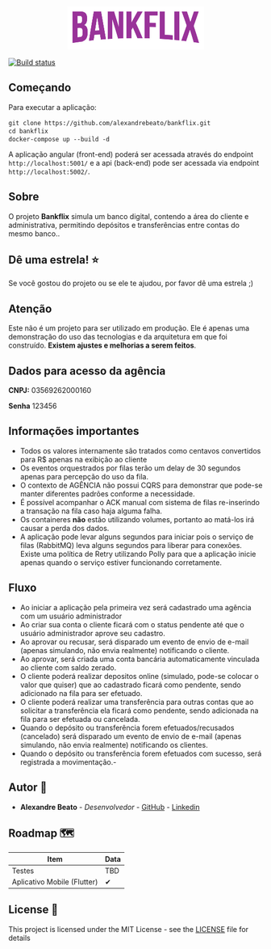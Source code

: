 <p align="center">
  <img alt="trivelum logo" src="logo.png" /> 
</p>

[![Build status](https://dev.azure.com/alexandrebeato-com/Bankflix/_apis/build/status/Bankflix-CI)](https://dev.azure.com/alexandrebeato-com/Bankflix/_build/latest?definitionId=9)

## Começando
Para executar a aplicação:

```
git clone https://github.com/alexandrebeato/bankflix.git
cd bankflix
docker-compose up --build -d
```

A aplicação angular (front-end) poderá ser acessada através do endpoint `http://localhost:5001/` e a api (back-end) pode ser acessada via endpoint `http://localhost:5002/`.

## Sobre
O projeto **Bankflix** simula um banco digital, contendo a área do cliente e administrativa, permitindo depósitos e transferências entre contas do mesmo banco..

## Dê uma estrela! :star:
Se você gostou do projeto ou se ele te ajudou, por favor dê uma estrela ;)

## Atenção
Este não é um projeto para ser utilizado em produção. Ele é apenas uma demonstração do uso das tecnologias e da arquitetura em que foi construído. **Existem ajustes e melhorias a serem feitos**.

## Dados para acesso da agência

**CNPJ:** 03569262000160

**Senha** 123456

## Informações importantes
- Todos os valores internamente são tratados como centavos convertidos para R$ apenas na exibição ao cliente
- Os eventos orquestrados por filas terão um delay de 30 segundos apenas para percepção do uso da fila.
- O contexto de AGÊNCIA não possui CQRS para demonstrar que pode-se manter diferentes padrões conforme a necessidade.
- É possível acompanhar o ACK manual com sistema de filas re-inserindo a transação na fila caso haja alguma falha.
- Os containeres **não** estão utilizando volumes, portanto ao matá-los irá causar a perda dos dados.
- A aplicação pode levar alguns segundos para iniciar pois o serviço de filas (RabbitMQ) leva alguns segundos para liberar para conexões. Existe uma política de Retry utilizando Polly para que a aplicação inicie apenas quando o serviço estiver funcionando corretamente.

## Fluxo
- Ao iniciar a aplicação pela primeira vez será cadastrado uma agência com um usuário administrador
- Ao criar sua conta o cliente ficará com o status pendente até que o usuário administrador aprove seu cadastro.
- Ao aprovar ou recusar, será disparado um evento de envio de e-mail (apenas simulando, não envia realmente) notificando o cliente.
- Ao aprovar, será criada uma conta bancária automaticamente vinculada ao cliente com saldo zerado.
- O cliente poderá realizar depositos online (simulado, pode-se colocar o valor que quiser) que ao cadastrado ficará como pendente, sendo adicionado na fila para ser efetuado.
- O cliente poderá realizar uma transferência para outras contas que ao solicitar a transferência ela ficará como pendente, sendo adicionada na fila para ser efetuada ou cancelada.
- Quando o depósito ou transferência forem efetuados/recusados (cancelado) será disparado um evento de envio de e-mail (apenas simulando, não envia realmente) notificando os clientes.
- Quando o depósito ou transferência forem efetuados com sucesso, será registrada a movimentação.-

## Autor 👦

* **Alexandre Beato** - *Desenvolvedor* - [GitHub](https://github.com/alexandrebeato) - [Linkedin](https://www.linkedin.com/in/alexandrebeato)

## Roadmap 🗺
|Item|Data|
|---|---|
|Testes|TBD|
|Aplicativo Mobile (Flutter)|✔|

## License 📃

This project is licensed under the MIT License - see the [LICENSE](LICENSE) file for details
